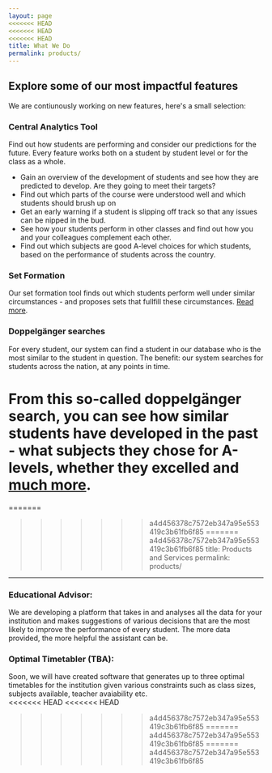 ```yaml
---
layout: page
<<<<<<< HEAD
<<<<<<< HEAD
<<<<<<< HEAD
title: What We Do
permalink: products/
---
```

## Explore some of our most impactful features
We are contiunously working on new features, here's a small selection:
### Central Analytics Tool

Find out how students are performing and consider our predictions for the future. Every feature works both on a student by student level or for the class as a whole.

- Gain an overview of the development of students and see how they are predicted to develop. Are they going to meet their targets?
- Find out which parts of the course were understood well and which students should brush up on
- Get an early warning if a student is slipping off track so that any issues can be nipped in the bud.
- See how your students perform in other classes and find out how you and your colleagues complement each other.
- Find out which subjects are good A-level choices for which students, based on the performance of students across the country.

### Set Formation

Our set formation tool finds out which students perform well under similar circumstances - and proposes sets that fullfill these circumstances. [Read more](/set-formation/).

### Doppelgänger searches

For every student, our system can find a student in our database who is the most similar to the student in question. The benefit: our system searches for students across the nation, at any points in time.

From this so-called doppelgänger search, you can see how similar students have developed in the past - what subjects they chose for A-levels, whether they excelled and [much more](#).
=======
=======
>>>>>>> a4d456378c7572eb347a95e553419c3b61fb6f85
=======
>>>>>>> a4d456378c7572eb347a95e553419c3b61fb6f85
title: Products and Services
permalink: products/
---

### Educational Advisor:

We are developing a platform that takes in and analyses all the data for your institution and makes suggestions of various decisions that are the most likely to improve the performance of every student. The more data provided, the more helpful the assistant can be.

### Optimal Timetabler (TBA):

Soon, we will have created software that generates up to three optimal timetables for the institution given various constraints such as class sizes, subjects available, teacher avaiability etc.  
<<<<<<< HEAD
<<<<<<< HEAD
>>>>>>> a4d456378c7572eb347a95e553419c3b61fb6f85
=======
>>>>>>> a4d456378c7572eb347a95e553419c3b61fb6f85
=======
>>>>>>> a4d456378c7572eb347a95e553419c3b61fb6f85
